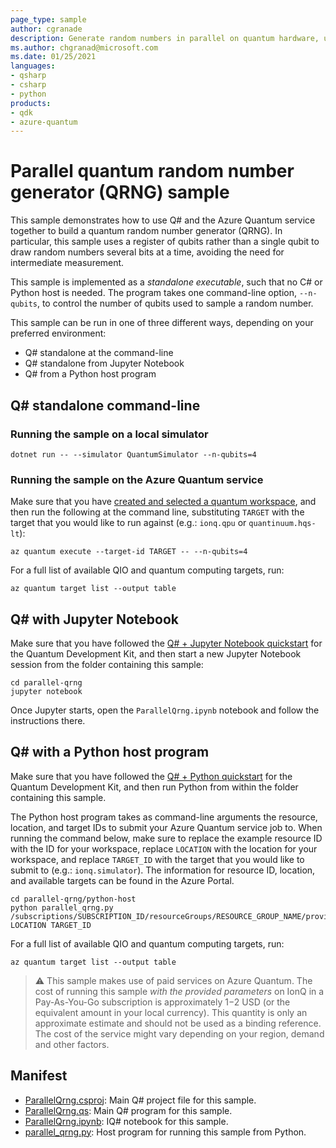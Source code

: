 ```yaml
---
page_type: sample
author: cgranade
description: Generate random numbers in parallel on quantum hardware, using the Azure Quantum service
ms.author: chgranad@microsoft.com
ms.date: 01/25/2021
languages:
- qsharp
- csharp
- python
products:
- qdk
- azure-quantum
---
```


# Parallel quantum random number generator (QRNG) sample

This sample demonstrates how to use Q# and the Azure Quantum service together to build a quantum random number generator (QRNG).
In particular, this sample uses a register of qubits rather than a single qubit to draw random numbers several bits at a time, avoiding the need for intermediate measurement.

This sample is implemented as a _standalone executable_, such that no C# or Python host is needed.
The program takes one command-line option, `--n-qubits`, to control the number of qubits used to sample a random number.

This sample can be run in one of three different ways, depending on your preferred environment:

- Q# standalone at the command-line
- Q# standalone from Jupyter Notebook
- Q# from a Python host program

## Q# standalone command-line

### Running the sample on a local simulator

```dotnetcli
dotnet run -- --simulator QuantumSimulator --n-qubits=4
```

### Running the sample on the Azure Quantum service

Make sure that you have [created and selected a quantum workspace](https://docs.microsoft.com/azure/quantum/how-to-create-quantum-workspaces-with-the-azure-portal), and then run the following at the command line, substituting `TARGET` with the target that you would like to run against (e.g.: `ionq.qpu` or `quantinuum.hqs-lt`):

```azcli
az quantum execute --target-id TARGET -- --n-qubits=4
```

For a full list of available QIO and quantum computing targets, run:

```azcli
az quantum target list --output table
```

## Q# with Jupyter Notebook

Make sure that you have followed the [Q# + Jupyter Notebook quickstart](https://docs.microsoft.com/azure/quantum/install-jupyter-qdk) for the Quantum Development Kit, and then start a new Jupyter Notebook session from the folder containing this sample:

```shell
cd parallel-qrng
jupyter notebook
```

Once Jupyter starts, open the `ParallelQrng.ipynb` notebook and follow the instructions there.

## Q# with a Python host program

Make sure that you have followed the [Q# + Python quickstart](https://docs.microsoft.com/azure/quantum/install-python-qdk) for the Quantum Development Kit, and then run Python from within the folder containing this sample.

The Python host program takes as command-line arguments the resource, location, and target IDs to submit your Azure Quantum service job to.
When running the command below, make sure to replace the example resource ID with the ID for your workspace, replace `LOCATION` with the location for your workspace, and replace `TARGET_ID` with the target that you would like to submit to (e.g.: `ionq.simulator`). The information for resource ID, location, and available targets can be found in the Azure Portal.

```shell
cd parallel-qrng/python-host
python parallel_qrng.py /subscriptions/SUBSCRIPTION_ID/resourceGroups/RESOURCE_GROUP_NAME/providers/Microsoft.Quantum/Workspaces/WORKSPACE_NAME LOCATION TARGET_ID
```

For a full list of available QIO and quantum computing targets, run:

```azcli
az quantum target list --output table
```

> :warning:
> This sample makes use of paid services on Azure Quantum. The cost of running this sample *with the provided parameters* on IonQ in a Pay-As-You-Go subscription is approximately $1-$2 USD (or the equivalent amount in your local currency). This quantity is only an approximate estimate and should not be used as a binding reference. The cost of the service might vary depending on your region, demand and other factors.

## Manifest

- [ParallelQrng.csproj](https://github.com/microsoft/quantum/blob/main/samples/azure-quantum/parallel-qrng/ParallelQrng.csproj): Main Q# project file for this sample.
- [ParallelQrng.qs](https://github.com/microsoft/quantum/blob/main/samples/azure-quantum/parallel-qrng/ParallelQrng.qs): Main Q# program for this sample.
- [ParallelQrng.ipynb](https://github.com/microsoft/quantum/blob/main/samples/azure-quantum/parallel-qrng/ParallelQrng.ipynb): IQ# notebook for this sample.
- [parallel_qrng.py](https://github.com/microsoft/quantum/blob/main/samples/azure-quantum/parallel-qrng/parallel_qrng.py): Host program for running this sample from Python.
